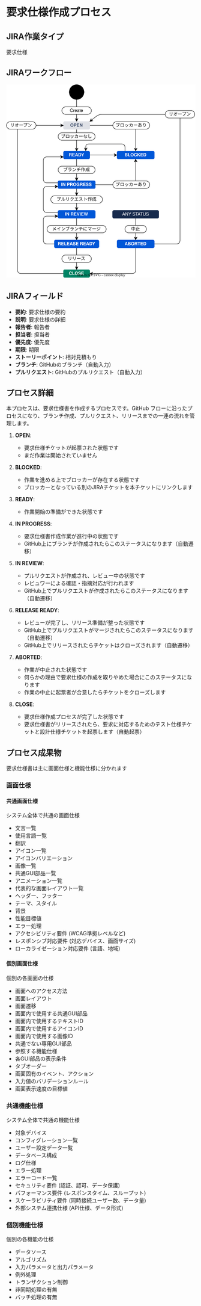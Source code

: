 # 要求仕様作成プロセス

## JIRA作業タイプ

要求仕様

## JIRAワークフロー

![JIRAフローとGitHub連携ワークフロー](../draw.io/jiraflow-github.drawio.svg)

## JIRAフィールド

- **要約**: 要求仕様の要約
- **説明**: 要求仕様の詳細
- **報告者**: 報告者
- **担当者**: 担当者
- **優先度**: 優先度
- **期限**: 期限
- **ストーリーポイント**: 相対見積もり
- **ブランチ**: GitHubのブランチ（自動入力）
- **プルリクエスト**: GitHubのプルリクエスト（自動入力）

## プロセス詳細

本プロセスは、要求仕様書を作成するプロセスです。GitHub フローに沿ったプロセスになり、ブランチ作成、プルリクエスト、リリースまでの一連の流れを管理します。

1.  **OPEN**:
    *   要求仕様チケットが起票された状態です
    *   まだ作業は開始されていません

2.  **BLOCKED**:
    *   作業を進める上でブロッカーが存在する状態です
    *   ブロッカーとなっている別のJIRAチケットを本チケットにリンクします

3.  **READY**:
    *   作業開始の準備ができた状態です

4.  **IN PROGRESS**:
    *   要求仕様書作成作業が進行中の状態です
    *   GitHub上にブランチが作成されたらこのステータスになります（自動遷移）

5.  **IN REVIEW**:
    *   プルリクエストが作成され、レビュー中の状態です
    *   レビュワーによる確認・指摘対応が行われます
    *   GitHub上でプルリクエストが作成されたらこのステータスになります（自動遷移）

6.  **RELEASE READY**:
    *   レビューが完了し、リリース準備が整った状態です
    *   GitHub上でプルリクエストがマージされたらこのステータスになります（自動遷移）
    *   GitHub上でリリースされたらチケットはクローズされます（自動遷移）

7.  **ABORTED**:
    *   作業が中止された状態です
    *   何らかの理由で要求仕様の作成を取りやめた場合にこのステータスになります
    *   作業の中止に起票者が合意したらチケットをクローズします

8.  **CLOSE**:
    *   要求仕様作成プロセスが完了した状態です
    *   要求仕様書がリリースされたら、要求に対応するためのテスト仕様チケットと設計仕様チケットを起票します（自動起票）

## プロセス成果物

要求仕様書は主に画面仕様と機能仕様に分かれます

### 画面仕様

#### 共通画面仕様

システム全体で共通の画面仕様

- 文言一覧
- 使用言語一覧
- 翻訳
- アイコン一覧
- アイコンバリエーション
- 画像一覧
- 共通GUI部品一覧
- アニメーション一覧
- 代表的な画面レイアウト一覧
- ヘッダー、フッター
- テーマ、スタイル
- 背景
- 性能目標値
- エラー処理
- アクセシビリティ要件 (WCAG準拠レベルなど)
- レスポンシブ対応要件 (対応デバイス、画面サイズ)
- ローカライゼーション対応要件 (言語、地域)

#### 個別画面仕様

個別の各画面の仕様

- 画面へのアクセス方法
- 画面レイアウト
- 画面遷移
- 画面内で使用する共通GUI部品
- 画面内で使用するテキストID
- 画面内で使用するアイコンID
- 画面内で使用する画像ID
- 共通でない専用GUI部品
- 参照する機能仕様
- 各GUI部品の表示条件
- タブオーダー
- 画面固有のイベント、アクション
- 入力値のバリデーションルール
- 画面表示速度の目標値

### 共通機能仕様

システム全体で共通の機能仕様

- 対象デバイス
- コンフィグレーション一覧
- ユーザー設定データ一覧
- データベース構成
- ログ仕様
- エラー処理
- エラーコード一覧
- セキュリティ要件 (認証、認可、データ保護)
- パフォーマンス要件 (レスポンスタイム、スループット)
- スケーラビリティ要件 (同時接続ユーザー数、データ量)
- 外部システム連携仕様 (API仕様、データ形式)

### 個別機能仕様

個別の各機能の仕様

- データソース
- アルゴリズム
- 入力パラメータと出力パラメータ
- 例外処理
- トランザクション制御
- 非同期処理の有無
- バッチ処理の有無
